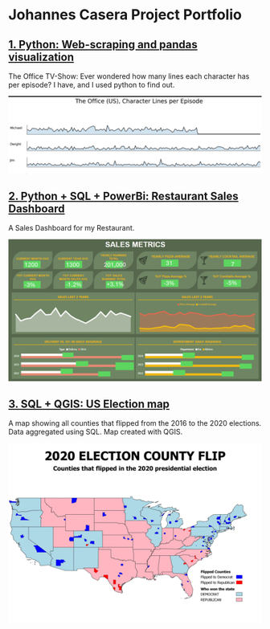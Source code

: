 # Johannes Casera Project Portfolio

## [1. Python: Web-scraping and pandas visualization](theoffice.page.md)

The Office TV-Show: Ever wondered how many lines each character has per episode? I have, and I used python to find out.

![theofficepreview](screenshots/thumbnail.theoffice.PNG)

## [2. Python + SQL + PowerBi: Restaurant Sales Dashboard](powerbi.page.md)

A Sales Dashboard for my Restaurant.

![lagambapreview](screenshots/dashboard.PNG)

## [3. SQL + QGIS: US Election map](election.page.md)

A map showing all counties that flipped from the 2016 to the 2020 elections. Data aggregated using SQL. Map created with QGIS.

![election](screenshots/flip_map1.png)
